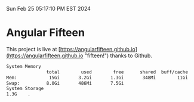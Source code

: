 Sun Feb 25 05:17:10 PM EST 2024

# Angular Fifteen


This project is live at [https://angularfifteen.github.io](https://angularfifteen.github.io "fifteen!") thanks to Github.

```bash
System Memory
               total        used        free      shared  buff/cache   available
Mem:            15Gi       3.2Gi       1.3Gi       348Mi        11Gi        12Gi
Swap:          8.0Gi       486Mi       7.5Gi
System Storage
1.3G	.
```
```bash
